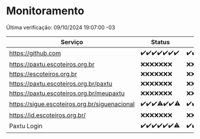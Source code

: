 # Monitoramento

Última verificação: 09/10/2024 19:07:00 -03

|Serviço|Status|Últimas 24h|
|---|---|---|
|https://github.com|<span title="2024-10-02: OK=23">✔️</span><span title="2024-10-03: OK=23">✔️</span><span title="2024-10-04: OK=23">✔️</span><span title="2024-10-05: OK=23">✔️</span><span title="2024-10-06: OK=23">✔️</span><span title="2024-10-07: OK=23">✔️</span><span title="2024-10-08: OK=21">✔️</span>|<span title="08/10/2024 19:07:00 -03 : 200">✔️</span><span title="08/10/2024 20:08:00 -03 : 200">✔️</span><span title="08/10/2024 21:39:00 -03 : 200">✔️</span><span title="08/10/2024 23:10:00 -03 : 200">✔️</span><span title="09/10/2024 00:14:00 -03 : 200">✔️</span><span title="09/10/2024 01:10:00 -03 : 200">✔️</span><span title="09/10/2024 02:09:00 -03 : 200">✔️</span><span title="09/10/2024 03:12:00 -03 : 200">✔️</span><span title="09/10/2024 04:08:00 -03 : 200">✔️</span><span title="09/10/2024 05:11:00 -03 : 200">✔️</span><span title="09/10/2024 06:09:00 -03 : 200">✔️</span><span title="09/10/2024 07:08:00 -03 : 200">✔️</span><span title="09/10/2024 08:07:00 -03 : 200">✔️</span><span title="09/10/2024 09:14:00 -03 : 200">✔️</span><span title="09/10/2024 10:17:00 -03 : 200">✔️</span><span title="09/10/2024 11:07:00 -03 : 200">✔️</span><span title="09/10/2024 12:07:00 -03 : 200">✔️</span><span title="09/10/2024 13:09:00 -03 : 200">✔️</span><span title="09/10/2024 14:07:00 -03 : 200">✔️</span><span title="09/10/2024 15:10:00 -03 : 200">✔️</span><span title="09/10/2024 16:06:00 -03 : 200">✔️</span><span title="09/10/2024 17:08:00 -03 : 200">✔️</span><span title="09/10/2024 18:07:00 -03 : 200">✔️</span><span title="09/10/2024 19:07:00 -03 : 200">✔️</span>|
|https://paxtu.escoteiros.org.br|<span title="2024-10-02: Falhas=23">❌</span><span title="2024-10-03: Falhas=23">❌</span><span title="2024-10-04: Falhas=23">❌</span><span title="2024-10-05: Falhas=23">❌</span><span title="2024-10-06: Falhas=23">❌</span><span title="2024-10-07: Falhas=23">❌</span><span title="2024-10-08: Falhas=21">❌</span>|<span title="08/10/2024 19:07:00 -03 : 403">❌</span><span title="08/10/2024 20:08:00 -03 : 403">❌</span><span title="08/10/2024 21:39:00 -03 : 403">❌</span><span title="08/10/2024 23:10:00 -03 : 403">❌</span><span title="09/10/2024 00:14:00 -03 : 403">❌</span><span title="09/10/2024 01:10:00 -03 : 403">❌</span><span title="09/10/2024 02:09:00 -03 : 403">❌</span><span title="09/10/2024 03:12:00 -03 : 403">❌</span><span title="09/10/2024 04:08:00 -03 : 403">❌</span><span title="09/10/2024 05:11:00 -03 : 403">❌</span><span title="09/10/2024 06:09:00 -03 : 403">❌</span><span title="09/10/2024 07:08:00 -03 : 403">❌</span><span title="09/10/2024 08:07:00 -03 : 403">❌</span><span title="09/10/2024 09:14:00 -03 : 403">❌</span><span title="09/10/2024 10:17:00 -03 : 403">❌</span><span title="09/10/2024 11:07:00 -03 : 403">❌</span><span title="09/10/2024 12:07:00 -03 : 403">❌</span><span title="09/10/2024 13:09:00 -03 : 403">❌</span><span title="09/10/2024 14:07:00 -03 : 403">❌</span><span title="09/10/2024 15:10:00 -03 : 403">❌</span><span title="09/10/2024 16:06:00 -03 : 403">❌</span><span title="09/10/2024 17:08:00 -03 : 403">❌</span><span title="09/10/2024 18:07:00 -03 : 403">❌</span><span title="09/10/2024 19:07:00 -03 : 403">❌</span>|
|https://escoteiros.org.br|<span title="2024-10-02: Falhas=23">❌</span><span title="2024-10-03: Falhas=23">❌</span><span title="2024-10-04: Falhas=23">❌</span><span title="2024-10-05: Falhas=23">❌</span><span title="2024-10-06: Falhas=23">❌</span><span title="2024-10-07: Falhas=23">❌</span><span title="2024-10-08: Falhas=21">❌</span>|<span title="08/10/2024 19:07:00 -03 : 403">❌</span><span title="08/10/2024 20:08:00 -03 : 403">❌</span><span title="08/10/2024 21:39:00 -03 : 403">❌</span><span title="08/10/2024 23:10:00 -03 : 403">❌</span><span title="09/10/2024 00:14:00 -03 : 403">❌</span><span title="09/10/2024 01:10:00 -03 : 403">❌</span><span title="09/10/2024 02:09:00 -03 : 403">❌</span><span title="09/10/2024 03:12:00 -03 : 403">❌</span><span title="09/10/2024 04:08:00 -03 : 403">❌</span><span title="09/10/2024 05:11:00 -03 : 403">❌</span><span title="09/10/2024 06:09:00 -03 : 403">❌</span><span title="09/10/2024 07:08:00 -03 : 403">❌</span><span title="09/10/2024 08:07:00 -03 : 403">❌</span><span title="09/10/2024 09:14:00 -03 : 403">❌</span><span title="09/10/2024 10:17:00 -03 : 403">❌</span><span title="09/10/2024 11:07:00 -03 : 403">❌</span><span title="09/10/2024 12:07:00 -03 : 403">❌</span><span title="09/10/2024 13:09:00 -03 : 403">❌</span><span title="09/10/2024 14:07:00 -03 : 403">❌</span><span title="09/10/2024 15:10:00 -03 : 403">❌</span><span title="09/10/2024 16:06:00 -03 : 403">❌</span><span title="09/10/2024 17:09:00 -03 : 403">❌</span><span title="09/10/2024 18:07:00 -03 : 403">❌</span><span title="09/10/2024 19:07:00 -03 : 403">❌</span>|
|https://paxtu.escoteiros.org.br/paxtu|<span title="2024-10-02: Falhas=23">❌</span><span title="2024-10-03: Falhas=23">❌</span><span title="2024-10-04: Falhas=23">❌</span><span title="2024-10-05: Falhas=23">❌</span><span title="2024-10-06: Falhas=23">❌</span><span title="2024-10-07: Falhas=23">❌</span><span title="2024-10-08: Falhas=21">❌</span>|<span title="08/10/2024 19:07:00 -03 : 403">❌</span><span title="08/10/2024 20:08:00 -03 : 403">❌</span><span title="08/10/2024 21:39:00 -03 : 403">❌</span><span title="08/10/2024 23:10:00 -03 : 403">❌</span><span title="09/10/2024 00:14:00 -03 : 403">❌</span><span title="09/10/2024 01:10:00 -03 : 403">❌</span><span title="09/10/2024 02:09:00 -03 : 403">❌</span><span title="09/10/2024 03:12:00 -03 : 403">❌</span><span title="09/10/2024 04:08:00 -03 : 403">❌</span><span title="09/10/2024 05:11:00 -03 : 403">❌</span><span title="09/10/2024 06:09:00 -03 : 403">❌</span><span title="09/10/2024 07:08:00 -03 : 403">❌</span><span title="09/10/2024 08:07:00 -03 : 403">❌</span><span title="09/10/2024 09:14:00 -03 : 403">❌</span><span title="09/10/2024 10:17:00 -03 : 403">❌</span><span title="09/10/2024 11:07:00 -03 : 403">❌</span><span title="09/10/2024 12:07:00 -03 : 403">❌</span><span title="09/10/2024 13:09:00 -03 : 403">❌</span><span title="09/10/2024 14:07:00 -03 : 403">❌</span><span title="09/10/2024 15:10:00 -03 : 403">❌</span><span title="09/10/2024 16:06:00 -03 : 403">❌</span><span title="09/10/2024 17:09:00 -03 : 403">❌</span><span title="09/10/2024 18:07:00 -03 : 403">❌</span><span title="09/10/2024 19:07:00 -03 : 403">❌</span>|
|https://paxtu.escoteiros.org.br/meupaxtu|<span title="2024-10-02: Falhas=23">❌</span><span title="2024-10-03: Falhas=23">❌</span><span title="2024-10-04: Falhas=23">❌</span><span title="2024-10-05: Falhas=23">❌</span><span title="2024-10-06: Falhas=23">❌</span><span title="2024-10-07: Falhas=23">❌</span><span title="2024-10-08: Falhas=21">❌</span>|<span title="08/10/2024 19:07:00 -03 : 403">❌</span><span title="08/10/2024 20:08:00 -03 : 403">❌</span><span title="08/10/2024 21:39:00 -03 : 403">❌</span><span title="08/10/2024 23:10:00 -03 : 403">❌</span><span title="09/10/2024 00:14:00 -03 : 403">❌</span><span title="09/10/2024 01:10:00 -03 : 403">❌</span><span title="09/10/2024 02:09:00 -03 : 403">❌</span><span title="09/10/2024 03:12:00 -03 : 403">❌</span><span title="09/10/2024 04:08:00 -03 : 403">❌</span><span title="09/10/2024 05:11:00 -03 : 403">❌</span><span title="09/10/2024 06:09:00 -03 : 403">❌</span><span title="09/10/2024 07:08:00 -03 : 403">❌</span><span title="09/10/2024 08:07:00 -03 : 403">❌</span><span title="09/10/2024 09:14:00 -03 : 403">❌</span><span title="09/10/2024 10:17:00 -03 : 403">❌</span><span title="09/10/2024 11:07:00 -03 : 403">❌</span><span title="09/10/2024 12:07:00 -03 : 403">❌</span><span title="09/10/2024 13:09:00 -03 : 403">❌</span><span title="09/10/2024 14:07:00 -03 : 403">❌</span><span title="09/10/2024 15:10:00 -03 : 403">❌</span><span title="09/10/2024 16:06:00 -03 : 403">❌</span><span title="09/10/2024 17:09:00 -03 : 403">❌</span><span title="09/10/2024 18:07:00 -03 : 403">❌</span><span title="09/10/2024 19:07:00 -03 : 403">❌</span>|
|https://sigue.escoteiros.org.br/siguenacional|<span title="2024-10-02: OK=23">✔️</span><span title="2024-10-03: OK=23">✔️</span><span title="2024-10-04: OK=23">✔️</span><span title="2024-10-05: OK=22, Falhas=1">⚠️</span><span title="2024-10-06: OK=23">✔️</span><span title="2024-10-07: OK=23">✔️</span><span title="2024-10-08: OK=20, Falhas=1">⚠️</span>|<span title="08/10/2024 19:07:00 -03 : 200">✔️</span><span title="08/10/2024 20:08:00 -03 : 200">✔️</span><span title="08/10/2024 21:39:00 -03 : 200">✔️</span><span title="08/10/2024 23:10:00 -03 : 200">✔️</span><span title="09/10/2024 00:14:00 -03 : 200">✔️</span><span title="09/10/2024 01:10:00 -03 : 200">✔️</span><span title="09/10/2024 02:09:00 -03 : 200">✔️</span><span title="09/10/2024 03:12:00 -03 : 200">✔️</span><span title="09/10/2024 04:08:00 -03 : 200">✔️</span><span title="09/10/2024 05:11:00 -03 : 200">✔️</span><span title="09/10/2024 06:09:00 -03 : 200">✔️</span><span title="09/10/2024 07:08:00 -03 : 200">✔️</span><span title="09/10/2024 08:07:00 -03 : 200">✔️</span><span title="09/10/2024 09:14:00 -03 : 200">✔️</span><span title="09/10/2024 10:17:00 -03 : 200">✔️</span><span title="09/10/2024 11:07:00 -03 : 200">✔️</span><span title="09/10/2024 12:07:00 -03 : 200">✔️</span><span title="09/10/2024 13:09:00 -03 : 200">✔️</span><span title="09/10/2024 14:07:00 -03 : 200">✔️</span><span title="09/10/2024 15:10:00 -03 : 200">✔️</span><span title="09/10/2024 16:06:00 -03 : 0">❌</span><span title="09/10/2024 17:09:00 -03 : 200">✔️</span><span title="09/10/2024 18:07:00 -03 : 200">✔️</span><span title="09/10/2024 19:07:00 -03 : 200">✔️</span>|
|https://id.escoteiros.org.br/|<span title="2024-10-02: Falhas=23">❌</span><span title="2024-10-03: Falhas=23">❌</span><span title="2024-10-04: Falhas=23">❌</span><span title="2024-10-05: Falhas=23">❌</span><span title="2024-10-06: Falhas=23">❌</span><span title="2024-10-07: Falhas=23">❌</span><span title="2024-10-08: Falhas=21">❌</span>|<span title="08/10/2024 19:07:00 -03 : 403">❌</span><span title="08/10/2024 20:08:00 -03 : 403">❌</span><span title="08/10/2024 21:39:00 -03 : 403">❌</span><span title="08/10/2024 23:10:00 -03 : 403">❌</span><span title="09/10/2024 00:14:00 -03 : 403">❌</span><span title="09/10/2024 01:10:00 -03 : 403">❌</span><span title="09/10/2024 02:09:00 -03 : 403">❌</span><span title="09/10/2024 03:12:00 -03 : 403">❌</span><span title="09/10/2024 04:08:00 -03 : 403">❌</span><span title="09/10/2024 05:11:00 -03 : 403">❌</span><span title="09/10/2024 06:09:00 -03 : 403">❌</span><span title="09/10/2024 07:08:00 -03 : 403">❌</span><span title="09/10/2024 08:07:00 -03 : 403">❌</span><span title="09/10/2024 09:14:00 -03 : 403">❌</span><span title="09/10/2024 10:17:00 -03 : 403">❌</span><span title="09/10/2024 11:07:00 -03 : 403">❌</span><span title="09/10/2024 12:07:00 -03 : 403">❌</span><span title="09/10/2024 13:09:00 -03 : 403">❌</span><span title="09/10/2024 14:07:00 -03 : 403">❌</span><span title="09/10/2024 15:10:00 -03 : 403">❌</span><span title="09/10/2024 16:06:00 -03 : 403">❌</span><span title="09/10/2024 17:09:00 -03 : 403">❌</span><span title="09/10/2024 18:07:00 -03 : 403">❌</span><span title="09/10/2024 19:07:00 -03 : 403">❌</span>|
|Paxtu Login|<span title="2024-10-02: OK=23">✔️</span><span title="2024-10-03: OK=23">✔️</span><span title="2024-10-04: OK=23">✔️</span><span title="2024-10-05: OK=23">✔️</span><span title="2024-10-06: OK=23">✔️</span><span title="2024-10-07: OK=23">✔️</span><span title="2024-10-08: OK=20, Falhas=1">⚠️</span>|<span title="08/10/2024 19:07:00 -03 : 200">✔️</span><span title="08/10/2024 20:08:00 -03 : 200">✔️</span><span title="08/10/2024 21:39:00 -03 : 200">✔️</span><span title="08/10/2024 23:10:00 -03 : 200">✔️</span><span title="09/10/2024 00:14:00 -03 : 200">✔️</span><span title="09/10/2024 01:10:00 -03 : 200">✔️</span><span title="09/10/2024 02:09:00 -03 : 200">✔️</span><span title="09/10/2024 03:12:00 -03 : 200">✔️</span><span title="09/10/2024 04:08:00 -03 : 200">✔️</span><span title="09/10/2024 05:11:00 -03 : 200">✔️</span><span title="09/10/2024 06:09:00 -03 : 200">✔️</span><span title="09/10/2024 07:08:00 -03 : 200">✔️</span><span title="09/10/2024 08:07:00 -03 : 200">✔️</span><span title="09/10/2024 09:14:00 -03 : 200">✔️</span><span title="09/10/2024 10:17:00 -03 : 200">✔️</span><span title="09/10/2024 11:07:00 -03 : 200">✔️</span><span title="09/10/2024 12:07:00 -03 : 200">✔️</span><span title="09/10/2024 13:09:00 -03 : 200">✔️</span><span title="09/10/2024 14:07:00 -03 : 200">✔️</span><span title="09/10/2024 15:10:00 -03 : 200">✔️</span><span title="09/10/2024 16:06:00 -03 : 200">✔️</span><span title="09/10/2024 17:09:00 -03 : 200">✔️</span><span title="09/10/2024 18:07:00 -03 : 200">✔️</span><span title="09/10/2024 19:07:00 -03 : 200">✔️</span>|
